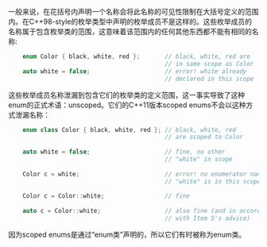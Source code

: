一般来说，在花括号内声明一个名称会将此名称的可见性限制在大括号定义的范围内。在C++98-style的枚举类型中声明的枚举成员不是这样的。这些枚举成员的名称属于包含枚举类的范围，这意味着该范围内的任何其他东西都不能有相同的名称:
```cpp
	enum Color { black, white, red }; 		// black, white, red are
											// in same scope as Color
	auto white = false; 					// error! white already
											// declared in this scope
```
这些枚举成员名称泄漏到包含它们的枚举类的定义范围，这一事实导致了这种enum的正式术语：unscoped。它们的C++11版本scoped enums不会以这种方式泄漏名称：
```cpp
	enum class Color { black, white, red }; // black, white, red
											// are scoped to Color
												
	auto white = false; 					// fine, no other
											// "white" in scope
												
	Color c = white; 						// error! no enumerator named
											// "white" is in this scope
												
	Color c = Color::white; 				// fine
	
	auto c = Color::white; 					// also fine (and in accord
											// with Item 5's advice)
```
因为scoped enums是通过“enum类”声明的，所以它们有时被称为enum类。
